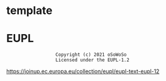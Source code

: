 # template

# EUPL
                      Copyright (c) 2021 oSoWoSo
                      Licensed under the EUPL-1.2

https://joinup.ec.europa.eu/collection/eupl/eupl-text-eupl-12
